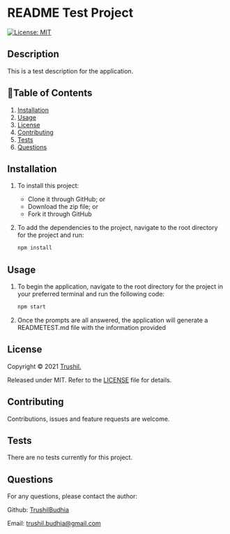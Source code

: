
# README Test Project

[![License: MIT](https://img.shields.io/badge/License-MIT-brightgreen.svg)](https://opensource.org/licenses/MIT)


## Description

This is a test description for the application.

## 📖Table of Contents
1. [Installation](#installation)
2. [Usage](#usage)
3. [License](#license)
4. [Contributing](#contributing)
5. [Tests](#tests)
6. [Questions](#questions)

## Installation

1. To install this project:
    - Clone it through GitHub; or
    - Download the zip file; or
    - Fork it through GitHub

2. To add the dependencies to the project, navigate to the root directory for the project and run:
    ```js
    npm install
    ```

## Usage

1. To begin the application, navigate to the root directory for the project in your preferred terminal and run the following code:
    ```js
    npm start
    ```
2. Once the prompts are all answered, the application will generate a READMETEST.md file with the information provided

## License

Copyright © 2021 [Trushil.]((https://github.com/TrushilBudhia))

Released under MIT. Refer to the [LICENSE](./LICENSE) file for details.

## Contributing

Contributions, issues and feature requests are welcome.

## Tests

There are no tests currently for this project.

## Questions

For any questions, please contact the author:

Github: [TrushilBudhia](https://github.com/TrushilBudhia)
 
Email: trushil.budhia@gmail.com
    